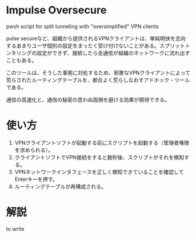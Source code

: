 # Impulse Oversecure
pwsh script for split tunneling with "oversimplified" VPN clients

pulse secureなど、組織から提供されるVPNクライアントは、単純明快を志向するあまりユーザ個別の設定をまったく受け付けないことがある。スプリットトンネリングの設定ができず、接続したら全通信が組織のネットワークに流れ出すこともある。

このツールは、そうした事態に対処するため、邪悪なVPNクライアントによって荒らされたルーティングテーブルを、都合よく荒らしなおすアドホック・ツールである。

通信の高速化と、通信の秘密の思わぬ毀損を避ける効果が期待できる。

# 使い方
1. VPNクライアントソフトが起動する前にスクリプトを起動する（管理者権限を求められる）。
2. クライアントソフトでVPN接続をすると数秒後、スクリプトがそれを検知する。
3. VPNネットワークインタフェースを正しく検知できていることを確認してEnterキーを押す。
4. ルーティングテーブルが再構成される。

# 解説
to write

